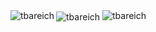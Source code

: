 <img align="left" src="https://github-readme-stats-self-zeta.vercel.app/api/?username=tbareich&layout=compact&show_icons=true&theme=dracula&count_private=true&include_all_commits=true&locale=en" alt="tbareich"/>
<img align="center" src="https://github-readme-stats-self-zeta.vercel.app/api/top-langs/?username=tbareich&layout=compact&theme=dracula&count_private=true&show_icons=true&include_all_commits=true&locale=en" alt="tbareich"/>
<img align="top" src="https://github-readme-streak-stats.herokuapp.com/?user=tbareich&" alt="tbareich" />
